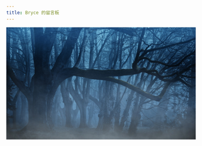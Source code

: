 ```yaml
---
title: Bryce 的留言板
---
```

<img src='/assets/background.jpg' alt='background' height=300px width='100%' />
<div id="vcomment" class="comment"></div>
<script src="//cdn.jsdelivr.net/npm/jquery@latest/dist/jquery.min.js"></script>
<script src="//cdn.jsdelivr.net/npm/leancloud-storage@latest/dist/av-min.js"></script>
<script src='//cdn.jsdelivr.net/npm/valine@latest/dist/Valine.min.js'></script>
<script>
   var notify = '<%= theme.valine.notify %>' == true ? true : false;
   var verify = '<%= theme.valine.verify %>' == true ? true : false;
   new Valine({
            av: AV,
            el: '#vcomment',
            notify: notify,
            verify: verify,
            app_id: "<%= theme.valine.appid %>",
            app_key: "<%= theme.valine.appkey %>",
            placeholder: "由于leancloud体验实例有每天 6 小时的强制休眠时间，所以大家的留言未必能及时知晓，望谅解。若事情紧急，还请邮件联系，谢谢",
            avatar: "<%= theme.valine.avatar %>",
            avatar_cdn: "<%= theme.valine.avatar_cdn %>",
            pageSize: <%= theme.valine.pageSize %>
    });
</script>